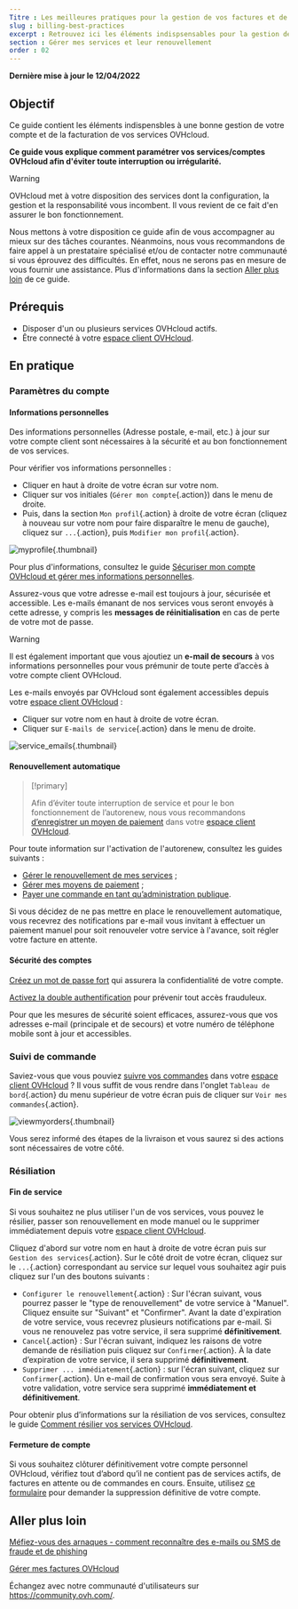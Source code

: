 ```yaml
---
Titre : Les meilleures pratiques pour la gestion de vos factures et de votre compte client
slug : billing-best-practices
excerpt : Retrouvez ici les éléments indispsensables pour la gestion de vos factures, commandes, moyens de paiement et compte client
section : Gérer mes services et leur renouvellement
order : 02
---
```


**Dernière mise à jour le 12/04/2022**

## Objectif

Ce guide contient les éléments indispensbles à une bonne gestion de votre compte et de la facturation de vos services OVHcloud.

**Ce guide vous explique comment paramétrer vos services/comptes OVHcloud afin d'éviter toute interruption ou irrégularité.**

> [!warning]
>
> OVHcloud met à votre disposition des services dont la configuration, la gestion et la responsabilité vous incombent. Il vous revient de ce fait d'en assurer le bon fonctionnement.
>
> Nous mettons à votre disposition ce guide afin de vous accompagner au mieux sur des tâches courantes. Néanmoins, nous vous recommandons de faire appel à un prestataire spécialisé et/ou de contacter notre communauté si vous éprouvez des difficultés. En effet, nous ne serons pas en mesure de vous fournir une assistance. Plus d'informations dans la section [Aller plus loin](#gofurther) de ce guide.
>

## Prérequis

- Disposer d'un ou plusieurs services OVHcloud actifs.
- Être connecté à votre [espace client OVHcloud](https://www.ovh.com/auth/?action=gotomanager&from=https://www.ovh.com/fr/&ovhSubsidiary=fr).

## En pratique

### Paramètres du compte

#### Informations personnelles

Des informations personnelles (Adresse postale, e-mail, etc.) à jour sur votre compte client sont nécessaires à la sécurité et au bon fonctionnement de vos services.

Pour vérifier vos informations personnelles :

- Cliquer en haut à droite de votre écran sur votre nom.
- Cliquer sur vos initiales (`Gérer mon compte`{.action}) dans le menu de droite.
- Puis, dans la section `Mon profil`{.action} à droite de votre écran (cliquez à nouveau sur votre nom pour faire disparaître le menu de gauche), cliquez sur `...`{.action}, puis `Modifier mon profil`{.action}.

![myprofile](images/myprofile.png){.thumbnail}

Pour plus d'informations, consultez le guide [Sécuriser mon compte OVHcloud et gérer mes informations personnelles](https://docs.ovh.com/fr/customer/tout-savoir-sur-identifiant-client/#comment-gerer-mes-informations-personnelles_1).

Assurez-vous que votre adresse e-mail est toujours à jour, sécurisée et accessible. Les e-mails émanant de nos services vous seront envoyés à cette adresse, y compris les **messages de réinitialisation** en cas de perte de votre mot de passe.

> [!warning]
>
> Il est également important que vous ajoutiez un **e-mail de secours** à vos informations personnelles pour vous prémunir de toute perte d’accès à votre compte client OVHcloud.
>

Les e-mails envoyés par OVHcloud sont également accessibles depuis votre [espace client OVHcloud](https://www.ovh.com/auth/?action=gotomanager&from=https://www.ovh.com/fr/&ovhSubsidiary=fr) :

- Cliquer sur votre nom en haut à droite de votre écran.
- Cliquer sur `E-mails de service`{.action} dans le menu de droite.

![service_emails](images/service_emails.png){.thumbnail}

#### Renouvellement automatique

> [!primary]
>
> Afin d’éviter toute interruption de service et pour le bon fonctionnement de l’autorenew, nous vous recommandons [d’enregistrer un moyen de paiement](https://docs.ovh.com/fr/billing/manage-payment-methods/) dans votre [espace client OVHcloud](https://www.ovh.com/auth/?action=gotomanager&from=https://www.ovh.com/fr/&ovhSubsidiary=fr).
>

Pour toute information sur l'activation de l'autorenew, consultez les guides suivants :

* [Gérer le renouvellement de mes services](https://docs.ovh.com/fr/billing/renouvellement-automatique-ovh/) ;
* [Gérer mes moyens de paiement](https://docs.ovh.com/fr/billing/manage-payment-methods/) ;
* [Payer une commande en tant qu’administration publique](https://docs.ovh.com/fr/billing/reglement-par-mandat-administratif/).

Si vous décidez de ne pas mettre en place le renouvellement automatique, vous recevrez des notifications par e-mail vous invitant à effectuer un paiement manuel pour soit renouveler votre service à l'avance, soit régler votre facture en attente.

#### Sécurité des comptes

[Créez un mot de passe fort](https://docs.ovh.com/fr/customer/gerer-son-mot-de-passe/#generer-un-bon-mot-de-passe) qui assurera la confidentialité de votre compte.

[Activez la double authentification](https://docs.ovh.com/fr/customer/securiser-son-compte-avec-une-2FA/) pour prévenir tout accès frauduleux.

Pour que les mesures de sécurité soient efficaces, assurez-vous que vos adresses e-mail (principale et de secours) et votre numéro de téléphone mobile sont à jour et accessibles.

### Suivi de commande

Saviez-vous que vous pouviez [suivre vos commandes](https://docs.ovh.com/fr/billing/gerer-ses-commandes-ovh/) dans votre [espace client OVHcloud](https://www.ovh.com/auth/?action=gotomanager&from=https://www.ovh.com/fr/&ovhSubsidiary=fr) ? Il vous suffit de vous rendre dans l'onglet `Tableau de bord`{.action} du menu supérieur de votre écran puis de cliquer sur `Voir mes commandes`{.action}.

![viewmyorders](images/viewmyorders.png){.thumbnail}

Vous serez informé des étapes de la livraison et vous saurez si des actions sont nécessaires de votre côté.

### Résiliation

#### Fin de service

Si vous souhaitez ne plus utiliser l'un de vos services, vous pouvez le résilier, passer son renouvellement en mode manuel ou le supprimer immédiatement depuis votre [espace client OVHcloud](https://www.ovh.com/auth/?action=gotomanager&from=https://www.ovh.com/fr/&ovhSubsidiary=fr).

Cliquez d'abord sur votre nom en haut à droite de votre écran puis sur `Gestion des services`{.action}. Sur le côté droit de votre écran, cliquez sur le `...`{.action} correspondant au service sur lequel vous souhaitez agir puis cliquez sur l'un des boutons suivants :

- `Configurer le renouvellement`{.action} : Sur l'écran suivant, vous pourrez passer le "type de renouvellement" de votre service à "Manuel". Cliquez ensuite sur "Suivant" et "Confirmer". Avant la date d'expiration de votre service, vous recevrez plusieurs notifications par e-mail. Si vous ne renouvelez pas votre service, il sera supprimé **définitivement**.
- `Cancel`{.action} : Sur l'écran suivant, indiquez les raisons de votre demande de résiliation puis cliquez sur `Confirmer`{.action}. À la date d’expiration de votre service, il sera supprimé **définitivement**.
- `Supprimer ... immédiatement`{.action} : sur l'écran suivant, cliquez sur `Confirmer`{.action}. Un e-mail de confirmation vous sera envoyé. Suite à votre validation, votre service sera supprimé **immédiatement et définitivement**.

Pour obtenir plus d’informations sur la résiliation de vos services, consultez le guide [Comment résilier vos services OVHcloud](https://docs.ovh.com/fr/billing/how-to-cancel-your-services/).

#### Fermeture de compte

Si vous souhaitez clôturer définitivement votre compte personnel OVHcloud, vérifiez tout d’abord qu’il ne contient pas de services actifs, de factures en attente ou de commandes en cours. Ensuite, utilisez [ce formulaire](https://www.ovh.com/fr/protection-donnees-personnelles/exercer-vos-droits/) pour demander la suppression définitive de votre compte.

## Aller plus loin <a name="gofurther"></a>

[Méfiez-vous des arnaques - comment reconnaître des e-mails ou SMS de fraude et de phishing](https://docs.ovh.com/fr/customer/arnaques-fraude-phishing/)

[Gérer mes factures OVHcloud](https://docs.ovh.com/fr/billing/gerer-factures-ovh/)

Échangez avec notre communauté d'utilisateurs sur <https://community.ovh.com/>.
